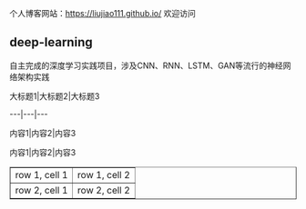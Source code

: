 个人博客网站：https://liujiao111.github.io/ 欢迎访问
## deep-learning
自主完成的深度学习实践项目，涉及CNN、RNN、LSTM、GAN等流行的神经网络架构实践


大标题1|大标题2|大标题3

---|---|---

内容1|内容2|内容3

内容1|内容2|内容3


<table border=”1″>
<tr>
<td>row 1, cell 1</td>
<td>row 1, cell 2</td>
</tr>
<tr>
<td>row 2, cell 1</td>
<td>row 2, cell 2</td>
</tr>
</table>
